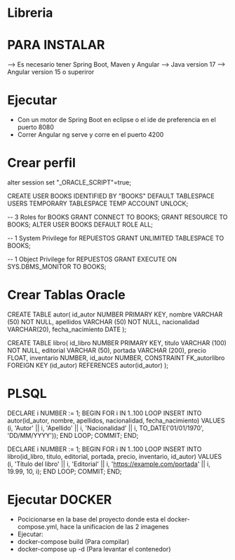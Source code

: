 # Libreria

# PARA INSTALAR
--> Es necesario tener Spring Boot, Maven y Angular
--> Java version 17
--> Angular version 15 o superiror

# Ejecutar
- Con un motor de Spring Boot en eclipse o el ide de preferencia en el puerto 8080
- Correr Angular ng serve y corre en el puerto 4200

# Crear perfil
alter session set "_ORACLE_SCRIPT"=true;

CREATE USER BOOKS IDENTIFIED BY "BOOKS" DEFAULT TABLESPACE USERS TEMPORARY TABLESPACE TEMP ACCOUNT UNLOCK;

-- 3 Roles for BOOKS 
GRANT CONNECT TO BOOKS;
GRANT RESOURCE TO BOOKS;
ALTER USER BOOKS DEFAULT ROLE ALL;

-- 1 System Privilege for REPUESTOS 
GRANT UNLIMITED TABLESPACE TO BOOKS;

-- 1 Object Privilege for REPUESTOS 
GRANT EXECUTE ON SYS.DBMS_MONITOR TO BOOKS;
# Crear Tablas Oracle
CREATE TABLE autor(
id_autor NUMBER PRIMARY KEY,
nombre VARCHAR (50) NOT NULL,
apellidos VARCHAR (50) NOT NULL,
nacionalidad VARCHAR(20),
fecha_nacimiento DATE
);

CREATE TABLE libro(
id_libro NUMBER PRIMARY KEY,
titulo VARCHAR (100) NOT NULL,
editorial VARCHAR (50),
portada VARCHAR (200),
precio FLOAT,
inventario NUMBER,
id_autor NUMBER,
CONSTRAINT FK_autorlibro FOREIGN KEY (id_autor) REFERENCES autor(id_autor)
);

# PLSQL

DECLARE
  i NUMBER := 1;
BEGIN
  FOR i IN 1..100 LOOP
    INSERT INTO autor(id_autor, nombre, apellidos, nacionalidad, fecha_nacimiento) 
    VALUES
      (i, 'Autor' || i, 'Apellido' || i, 'Nacionalidad' || i, TO_DATE('01/01/1970', 'DD/MM/YYYY'));
  END LOOP;
  COMMIT;
END;



DECLARE
  i NUMBER := 1;
BEGIN
  FOR i IN 1..100 LOOP
    INSERT INTO libro(id_libro, titulo, editorial, portada, precio, inventario, id_autor) 
    VALUES
      (i, 'Título del libro' || i, 'Editorial' || i, 'https://example.com/portada' || i, 19.99, 10, i);
  END LOOP;
  COMMIT;
END;

# Ejecutar DOCKER
- Pocicionarse en la base del proyecto donde esta el docker-compose.yml, hace la unificacion de las 2 imagenes
- Ejecutar:
- docker-compose build (Para compilar)
- docker-compose up -d (Para levantar el contenedor)






